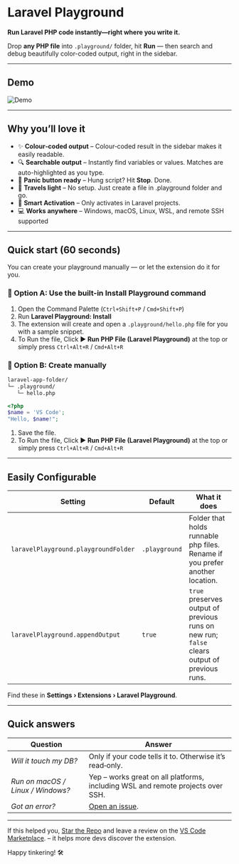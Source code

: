 # Laravel Playground

**Run Laravel PHP code instantly—right where you write it.**

Drop **any PHP file** into `.playground/` folder, hit **Run** — then search and debug beautifully color-coded output, right in the sidebar.

---

## Demo

![Demo](https://raw.githubusercontent.com/ali-raza-saleem/laravel-playground/master/demo/setup.gif)

---

## Why you’ll love it

* ✨ **Colour‑coded output** – Colour‑coded result in the sidebar makes it easily readable.
* 🔍 **Searchable output** – Instantly find variables or values. Matches are auto-highlighted as you type.
* 🛑 **Panic button ready** – Hung script? Hit **Stop**. Done.
* 🎒 **Travels light** – No setup. Just create a file in .playground folder and go.
* 🧘 **Smart Activation** – Only activates in Laravel projects.
* 💻 **Works anywhere** – Windows, macOS, Linux, WSL, and remote SSH supported

---

## Quick start (60 seconds)

You can create your playground manually — or let the extension do it for you.

### 🔧 Option A: Use the built-in **Install Playground** command

1. Open the Command Palette (`Ctrl+Shift+P` / `Cmd+Shift+P`)
2. Run **Laravel Playground: Install**
3. The extension will create and open a `.playground/hello.php` file for you with a sample snippet.
4. To Run the file, Click **▶ Run PHP File (Laravel Playground)** at the top or simply press `Ctrl+Alt+R` / `Cmd+Alt+R`

### 📁 Option B: Create manually

```bash
laravel‑app-folder/
└─ .playground/
   └─ hello.php
```

```php
<?php
$name = 'VS Code';
"Hello, $name!";
```

1. Save the file. 
2. To Run the file, Click **▶ Run PHP File (Laravel Playground)** at the top or simply press `Ctrl+Alt+R` / `Cmd+Alt+R`

---

## Easily Configurable

| Setting                                | Default       | What it does                                                                            |
| -------------------------------------- | ------------- | --------------------------------------------------------------------------------------- |
| `laravelPlayground.playgroundFolder` | `.playground` | Folder that holds runnable php files. Rename if you prefer another location.            |
| `laravelPlayground.appendOutput`     | `true`        | `true` preserves output of previous runs on new run; `false` clears output of previous runs. |

Find these in **Settings › Extensions › Laravel Playground**.

---

## Quick answers

| Question                          | Answer                                                                                                                                                    |
| --------------------------------- | --------------------------------------------------------------------------------------------------------------------------------------------------------- |
| *Will it touch my DB?*            | Only if your code tells it to. Otherwise it’s read‑only.                                                                                                  |
| *Run on macOS / Linux / Windows?* | Yep – works great on all platforms, including WSL and remote projects over SSH.                                                                           |
| *Got an error?*                   | [Open an issue](https://github.com/ali-raza-saleem/laravel-playground/issues). |

---

If this helped you, [Star the Repo](https://github.com/ali-raza-saleem/laravel-playground) and leave a review on the [VS Code Marketplace](https://marketplace.visualstudio.com/items?itemName=ali-raza-saleem.laravel-playground&ssr=false#review-details). – it helps more devs discover the extension.

Happy tinkering! 🛠️
